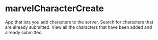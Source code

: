 # marvelCharacterCreate
App that lets you add characters to the server. Search for characters that are already submitted. View all the characters that have been added and already submitted.
